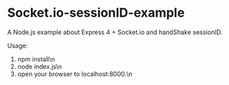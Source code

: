 Socket.io-sessionID-example
===============

A Node.js example about Express 4 + Socket.io and handShake sessionID.

Usage:
1. npm install\n
2. node index.js\n
3. open your browser to localhost:8000.\n
